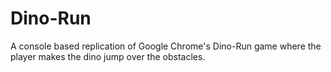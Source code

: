 # Dino-Run
A console based replication of Google Chrome's Dino-Run game where the player makes the dino jump over the obstacles.
